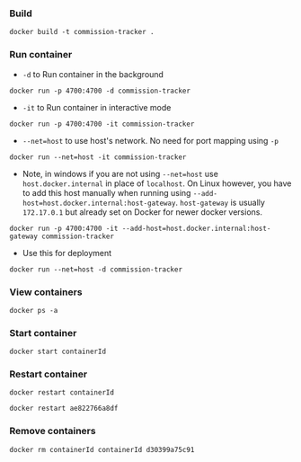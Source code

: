 ### Build
```
docker build -t commission-tracker .
```

### Run container
- `-d` to Run container in the background
```
docker run -p 4700:4700 -d commission-tracker
```

- `-it` to Run container in interactive mode
```
docker run -p 4700:4700 -it commission-tracker
```

- `--net=host` to use host's network. No need for port mapping using `-p`
```
docker run --net=host -it commission-tracker
```

- Note, in windows if you are not using `--net=host` use `host.docker.internal` in place of `localhost`. On Linux however, you have to add this host manually when running using `--add-host=host.docker.internal:host-gateway`. `host-gateway` is usually `172.17.0.1` but already set on Docker for newer docker versions.
```
docker run -p 4700:4700 -it --add-host=host.docker.internal:host-gateway commission-tracker
```

- Use this for deployment
```
docker run --net=host -d commission-tracker
```

### View containers
```
docker ps -a
```

### Start container
```
docker start containerId
```

### Restart container
```
docker restart containerId
```
```
docker restart ae822766a8df
```

### Remove containers
```
docker rm containerId containerId d30399a75c91
```